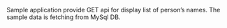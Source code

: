 Sample application provide GET api for display list of person’s names. The sample data is fetching from MySql DB.